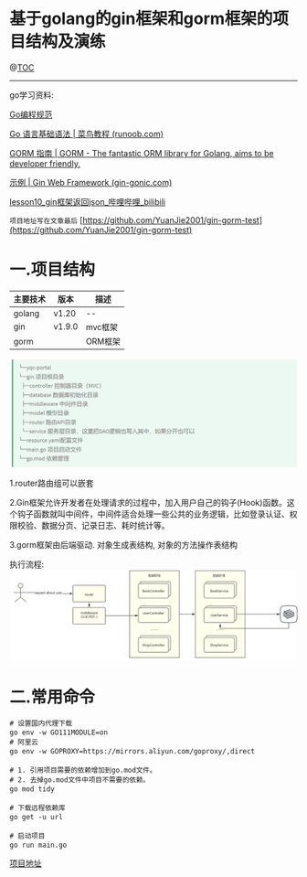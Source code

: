 # 基于golang的gin框架和gorm框架的项目结构及演练
@[TOC](文章目录)

---


go学习资料:

[Go编程规范](https://github.com/xxjwxc/uber_go_guide_cn#import-分组)

[Go 语言基础语法 | 菜鸟教程 (runoob.com)](https://www.runoob.com/go/go-basic-syntax.html)

[GORM 指南 | GORM - The fantastic ORM library for Golang, aims to be developer friendly.](https://gorm.io/zh_CN/docs/)

[示例 | Gin Web Framework (gin-gonic.com)](https://gin-gonic.com/zh-cn/docs/examples/)

[lesson10_gin框架返回json_哔哩哔哩_bilibili](https://www.bilibili.com/video/BV1gJ411p7xC?p=10&vd_source=3c2251052802b14d4d8e7afdc95a2c3a)


`项目地址写在文章最后`   [https://github.com/YuanJie2001/gin-gorm-test](https://github.com/YuanJie2001/gin-gorm-test)
# 	一.项目结构

| 主要技术 | 版本   | 描述    |
| -------- | ------ | ------- |
| golang   | v1.20  | --      |
| gin      | v1.9.0 | mvc框架 |
| gorm     |        | ORM框架 |

![在这里插入图片描述](./asserts/1.png)


1.router路由组可以嵌套

2.Gin框架允许开发者在处理请求的过程中，加入用户自己的钩子(Hook)函数。这个钩子函数就叫中间件，中间件适合处理一些公共的业务逻辑，比如登录认证、权限校验、数据分页、记录日志、耗时统计等。

3.gorm框架由后端驱动. 对象生成表结构, 对象的方法操作表结构

执行流程:
![在这里插入图片描述](./asserts/img.png)


# 二.常用命令

```shell
# 设置国内代理下载
go env -w GO111MODULE=on
# 阿里云
go env -w GOPROXY=https://mirrors.aliyun.com/goproxy/,direct

# 1. 引用项目需要的依赖增加到go.mod文件。
# 2. 去掉go.mod文件中项目不需要的依赖。
go mod tidy

# 下载远程依赖库
go get -u url

# 启动项目
go run main.go
```

[项目地址](https://github.com/YuanJie2001/gin-gorm-test)